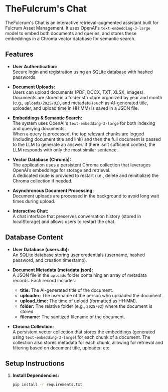 # TheFulcrum's Chat

TheFulcrum's Chat is an interactive retrieval-augmented assistant built for Fulcrum Asset Management. It uses OpenAI's `text-embedding-3-large` model to embed both documents and queries, and stores these embeddings in a Chroma vector database for semantic search.

## Features

- **User Authentication:**  
  Secure login and registration using an SQLite database with hashed passwords.

- **Document Uploads:**  
  Users can upload documents (PDF, DOCX, TXT, XLSX, images). Documents are stored in a folder structure organized by year and month (e.g., `uploads/2025/02`), and metadata (such as AI-generated title, uploader, and upload time in HH:MM) is saved in a JSON file.

- **Embeddings & Semantic Search:**  
  The system uses OpenAI's `text-embedding-3-large` for both indexing and querying documents.  
  When a query is processed, the top relevant chunks are logged (including document title and link) and then the full document is passed to the LLM to generate an answer. If there isn’t sufficient context, the LLM responds with only the most similar sentence.

- **Vector Database (Chroma):**  
  The application uses a persistent Chroma collection that leverages OpenAI’s embeddings for storage and retrieval.  
  A dedicated route is provided to restart (i.e., delete and reinitialize) the Chroma collection if needed.

- **Asynchronous Document Processing:**  
  Document uploads are processed in the background to avoid long wait times during upload.

- **Interactive Chat:**  
  A chat interface that preserves conversation history (stored in localStorage) and allows users to restart the chat.

## Database Content

- **User Database (users.db):**  
  An SQLite database storing user credentials (username, hashed password, and creation timestamp).

- **Document Metadata (metadata.json):**  
  A JSON file in the `uploads` folder containing an array of metadata records. Each record includes:
  - **title:** The AI-generated title of the document.
  - **uploader:** The username of the person who uploaded the document.
  - **upload_time:** The time of upload (formatted as HH:MM).
  - **folder:** The relative folder (e.g., `2025/02`) where the document is stored.
  - **filename:** The sanitized filename of the document.

- **Chroma Collection:**  
  A persistent vector collection that stores the embeddings (generated using `text-embedding-3-large`) for each chunk of a document. The collection also stores metadata for each chunk, allowing for retrieval and filtering based on document title, uploader, etc.

## Setup Instructions

1. **Install Dependencies:**
   ```bash
   pip install -r requirements.txt
